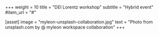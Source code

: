 +++
weight = 10
title = "DEI Lorentz workshop"
subtitle = "Hybrid event"
#item_url = "#"

[asset]
  image = "myleon-unsplash-collaboration.jpg"
  text = "Photo from unsplash.com by @ myleon workspace collaboration"
+++
